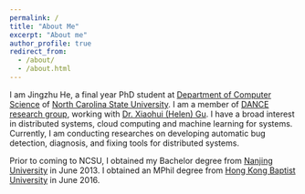 ```yaml
---
permalink: /
title: "About Me"
excerpt: "About me"
author_profile: true
redirect_from: 
  - /about/
  - /about.html
---
```


I am Jingzhu He, a final year PhD student at [Department of Computer Science](https://www.csc.ncsu.edu) of [North Carolina State University](https://www.ncsu.edu). I am a member of [DANCE research group](http://dance.csc.ncsu.edu), working with [Dr. Xiaohui (Helen) Gu](https://www.csc.ncsu.edu/faculty/gu/). I have a broad interest in distributed systems, cloud computing and machine learning for systems. Currently, I am conducting researches on developing automatic bug detection, diagnosis, and fixing tools for distributed systems. 

Prior to coming to NCSU, I obtained my Bachelor degree from [Nanjing University](https://www.nju.edu.cn/en/main.psp) in June 2013. I obtained an MPhil degree from [Hong Kong Baptist University](http://www.hkbu.edu.hk/eng/main/index.jsp) in June 2016. 


